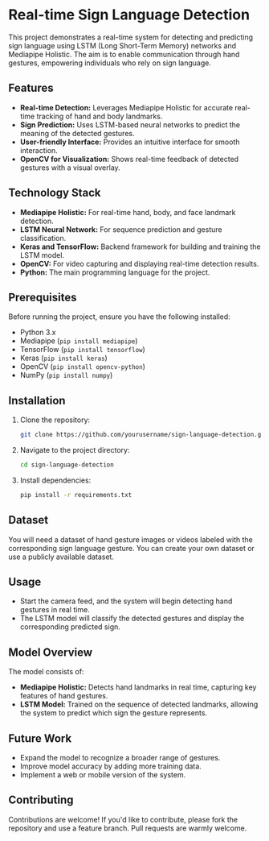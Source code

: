 # Real-time Sign Language Detection

This project demonstrates a real-time system for detecting and predicting sign language using LSTM (Long Short-Term Memory) networks and Mediapipe Holistic. The aim is to enable communication through hand gestures, empowering individuals who rely on sign language.

## Features

- **Real-time Detection:** Leverages Mediapipe Holistic for accurate real-time tracking of hand and body landmarks.
- **Sign Prediction:** Uses LSTM-based neural networks to predict the meaning of the detected gestures.
- **User-friendly Interface:** Provides an intuitive interface for smooth interaction.
- **OpenCV for Visualization:** Shows real-time feedback of detected gestures with a visual overlay.

## Technology Stack

- **Mediapipe Holistic:** For real-time hand, body, and face landmark detection.
- **LSTM Neural Network:** For sequence prediction and gesture classification.
- **Keras and TensorFlow:** Backend framework for building and training the LSTM model.
- **OpenCV:** For video capturing and displaying real-time detection results.
- **Python:** The main programming language for the project.

## Prerequisites

Before running the project, ensure you have the following installed:

- Python 3.x
- Mediapipe (`pip install mediapipe`)
- TensorFlow (`pip install tensorflow`)
- Keras (`pip install keras`)
- OpenCV (`pip install opencv-python`)
- NumPy (`pip install numpy`)

## Installation

1. Clone the repository:
    ```bash
    git clone https://github.com/yourusername/sign-language-detection.git
    ```
2. Navigate to the project directory:
    ```bash
    cd sign-language-detection
    ```
3. Install dependencies:
    ```bash
    pip install -r requirements.txt
    ```

## Dataset

You will need a dataset of hand gesture images or videos labeled with the corresponding sign language gesture. You can create your own dataset or use a publicly available dataset.

## Usage

- Start the camera feed, and the system will begin detecting hand gestures in real time.
- The LSTM model will classify the detected gestures and display the corresponding predicted sign.
  
## Model Overview

The model consists of:
- **Mediapipe Holistic:** Detects hand landmarks in real time, capturing key features of hand gestures.
- **LSTM Model:** Trained on the sequence of detected landmarks, allowing the system to predict which sign the gesture represents.

## Future Work

- Expand the model to recognize a broader range of gestures.
- Improve model accuracy by adding more training data.
- Implement a web or mobile version of the system.

## Contributing

Contributions are welcome! If you'd like to contribute, please fork the repository and use a feature branch. Pull requests are warmly welcome.


